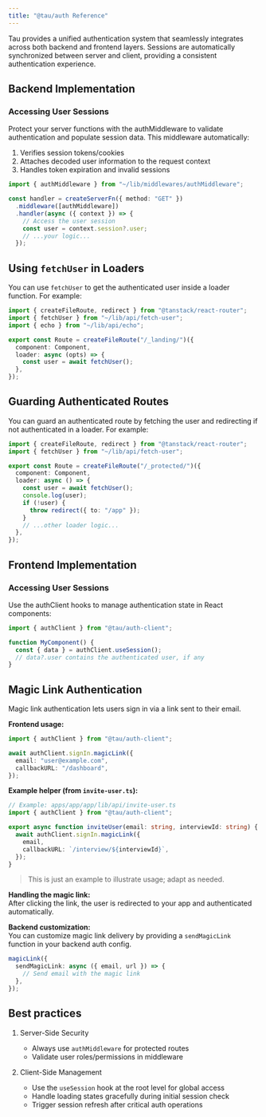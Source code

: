 ```yaml
---
title: "@tau/auth Reference"
---
```


Tau provides a unified authentication system that seamlessly integrates across both backend and frontend layers. Sessions are automatically synchronized between server and client, providing a consistent authentication experience.


## Backend Implementation

### Accessing User Sessions

Protect your server functions with the authMiddleware to validate authentication and
populate session data. This middleware automatically:

1. Verifies session tokens/cookies
2. Attaches decoded user information to the request context
3. Handles token expiration and invalid sessions


```ts
import { authMiddleware } from "~/lib/middlewares/authMiddleware";

const handler = createServerFn({ method: "GET" })
  .middleware([authMiddleware])
  .handler(async ({ context }) => {
    // Access the user session
    const user = context.session?.user;
    // ...your logic...
  });
```

## Using `fetchUser` in Loaders

You can use `fetchUser` to get the authenticated user inside a loader function. For example:

```ts
import { createFileRoute, redirect } from "@tanstack/react-router";
import { fetchUser } from "~/lib/api/fetch-user";
import { echo } from "~/lib/api/echo";

export const Route = createFileRoute("/_landing/")({
  component: Component,
  loader: async (opts) => {
    const user = await fetchUser();
  },
});
```

## Guarding Authenticated Routes

You can guard an authenticated route by fetching the user and redirecting if not authenticated in a loader. For example:

```ts
import { createFileRoute, redirect } from "@tanstack/react-router";
import { fetchUser } from "~/lib/api/fetch-user";

export const Route = createFileRoute("/_protected/")({
  component: Component,
  loader: async () => {
    const user = await fetchUser();
    console.log(user);
    if (!user) {
      throw redirect({ to: "/app" });
    }
    // ...other loader logic...
  },
});
```

## Frontend Implementation

### Accessing User Sessions

Use the authClient hooks to manage authentication state in React components:


```ts
import { authClient } from "@tau/auth-client";

function MyComponent() {
  const { data } = authClient.useSession();
  // data?.user contains the authenticated user, if any
}
```

## Magic Link Authentication

Magic link authentication lets users sign in via a link sent to their email.

**Frontend usage:**

```ts
import { authClient } from "@tau/auth-client";

await authClient.signIn.magicLink({
  email: "user@example.com",
  callbackURL: "/dashboard",
});
```

**Example helper (from `invite-user.ts`):**

```ts
// Example: apps/app/app/lib/api/invite-user.ts
import { authClient } from "@tau/auth-client";

export async function inviteUser(email: string, interviewId: string) {
  await authClient.signIn.magicLink({
    email,
    callbackURL: `/interview/${interviewId}`,
  });
}
```

> This is just an example to illustrate usage; adapt as needed.

**Handling the magic link:**  
After clicking the link, the user is redirected to your app and authenticated automatically.

**Backend customization:**  
You can customize magic link delivery by providing a `sendMagicLink` function in your backend auth config.

```ts
magicLink({
  sendMagicLink: async ({ email, url }) => {
    // Send email with the magic link
  },
});
```

## Best practices

1. Server-Side Security
    - Always use `authMiddleware` for protected routes
    - Validate user roles/permissions in middleware

2. Client-Side Management
    - Use the `useSession` hook at the root level for global access
    - Handle loading states gracefully during initial session check
    - Trigger session refresh after critical auth operations
